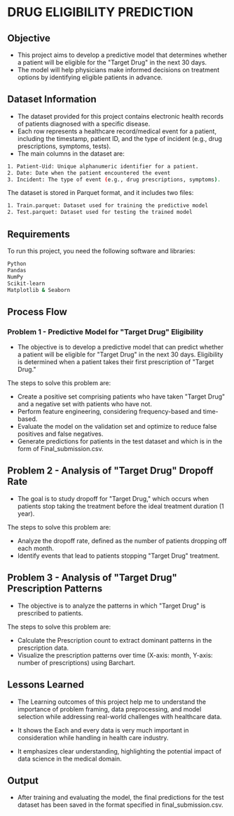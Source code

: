 
# DRUG ELIGIBILITY PREDICTION

## Objective 

- This project aims to develop a predictive model that determines whether a patient will be eligible for the "Target Drug" in the next 30 days. 
- The model will help physicians make informed decisions on treatment options by identifying eligible patients in advance.



## Dataset Information

- The dataset provided for this project contains electronic health records of patients diagnosed with a specific disease. 
- Each row represents a healthcare record/medical event for a patient, including the timestamp, patient ID, and the type of incident (e.g., drug prescriptions, symptoms, tests). 
- The main columns in the dataset are:

```bash
1. Patient-Uid: Unique alphanumeric identifier for a patient.
2. Date: Date when the patient encountered the event
3. Incident: The type of event (e.g., drug prescriptions, symptoms).

```

The dataset is stored in Parquet format, and it includes two files:

```bash
1. Train.parquet: Dataset used for training the predictive model
2. Test.parquet: Dataset used for testing the trained model

```


## Requirements

To run this project, you need the following software and libraries:

```bash
Python
Pandas
NumPy
Scikit-learn
Matplotlib & Seaborn
```




## Process Flow

### Problem 1 - Predictive Model for "Target Drug" Eligibility
- The objective is to develop a predictive model that can predict whether a patient will be eligible for "Target Drug" in the next 30 days. Eligibility is determined when a patient takes their first prescription of "Target Drug." 

The steps to solve this problem are:

- Create a positive set comprising patients who have taken "Target Drug" and a negative set with patients who have not.
- Perform feature engineering, considering frequency-based and time-based.
- Evaluate the model on the validation set and optimize to reduce false positives and false negatives.
- Generate predictions for patients in the test dataset and which is in the form of Final_submission.csv.

## Problem 2 - Analysis of "Target Drug" Dropoff Rate

- The goal is to study dropoff for "Target Drug," which occurs when patients stop taking the treatment before the ideal treatment duration (1 year).

The steps to solve this problem are:

- Analyze the dropoff rate, defined as the number of patients dropping off each month.
- Identify events that lead to patients stopping "Target Drug" treatment.

## Problem 3 - Analysis of "Target Drug" Prescription Patterns
- The objective is to analyze the patterns in which "Target Drug" is prescribed to patients.

 The steps to solve this problem are:

- Calculate the Prescription count to extract dominant patterns in the prescription data.
- Visualize the prescription patterns over time (X-axis: month, Y-axis: number of prescriptions) using Barchart.
## Lessons Learned

- The Learning outcomes of this project help me to understand the importance of problem framing, data preprocessing, and model selection while addressing real-world challenges with healthcare data.

- It shows the Each and every data is very much important in consideration while handling in health care industry.  
-  It emphasizes clear understanding, highlighting the potential impact of data science in the medical domain.


## Output

- After training and evaluating the model, the final predictions for the test dataset has been saved in the format specified in final_submission.csv.
